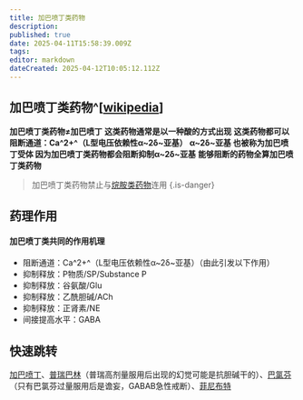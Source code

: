```yaml
---
title: 加巴喷丁类药物
description: 
published: true
date: 2025-04-11T15:58:39.009Z
tags: 
editor: markdown
dateCreated: 2025-04-12T10:05:12.112Z
---
```


## 加巴喷丁类药物^[[wikipedia](https://en.wikipedia.org/wiki/Gabapentinoid)]
**加巴喷丁类药物≠加巴喷丁**
**这类药物通常是以一种酸的方式出现**
**这类药物都可以阻断通道：Ca^2+^（L型电压依赖性α~2δ~亚基）**
**α~2δ~亚基 也被称为加巴喷丁受体 因为加巴喷丁类药物都会阻断抑制α~2δ~亚基** 
**能够阻断的药物全算加巴喷丁类药物**

> 加巴喷丁类药物禁止与[烷胺类药物](/drug/烷胺类药物)连用
{.is-danger}


## 药理作用
#### 加巴喷丁类共同的作用机理
- 阻断通道：Ca^2+^（L型电压依赖性α~2δ~亚基）（由此引发以下作用）
- 抑制释放：P物质/SP/Substance P
- 抑制释放：谷氨酸/Glu
- 抑制释放：乙酰胆碱/ACh
- 抑制释放：正肾素/NE
- 间接提高水平：GABA

## 快速跳转 

[加巴喷丁](/drug/GBP)、[普瑞巴林](/drug/PR80)（普瑞高剂量服用后出现的幻觉可能是抗胆碱干的）、[巴氯芬](/drug/BCF)（只有巴氯芬过量服用后是谵妄，GABAB急性戒断）、[菲尼布特](/drug/Phenibut)
